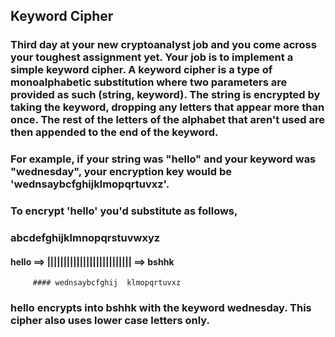 ##  Keyword Cipher

### Third day at your new cryptoanalyst job and you come across your toughest assignment yet. Your job is to implement a simple keyword cipher. A keyword cipher is a type of monoalphabetic substitution where two parameters are provided as such (string, keyword). The string is encrypted by taking the keyword, dropping any letters that appear more than once. The rest of the letters of the alphabet that aren't used are then appended to the end of the keyword.

### For example, if your string was "hello" and your keyword was "wednesday", your encryption key would be 'wednsaybcfghijklmopqrtuvxz'.

### To encrypt 'hello' you'd substitute as follows,

###              abcdefghijklmnopqrstuvwxyz
  #### hello ==>   |||||||||||||||||||||||||| ==> bshhk
         #### wednsaybcfghij  klmopqrtuvxz

### hello encrypts into bshhk with the keyword wednesday. This cipher also uses lower case letters only.